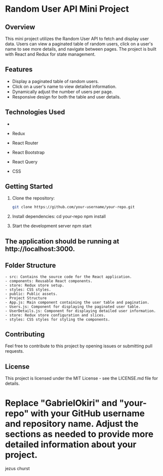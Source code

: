 # Random User API Mini Project

## Overview
This mini project utilizes the Random User API to fetch and display user data. Users can view a paginated table of random users, click on a user's name to see more details, and navigate between pages. The project is built with React and Redux for state management.

## Features

- Display a paginated table of random users.
- Click on a user's name to view detailed information.
- Dynamically adjust the number of users per page.
- Responsive design for both the table and user details.

## Technologies Used

- 


- Redux
- React Router
- React Bootstrap
- React Query
- CSS

## Getting Started

1. Clone the repository:

   ```bash
   git clone https://github.com/your-username/your-repo.git

2. Install dependencies:
cd your-repo
npm install

3. Start the development server
npm start

## The application should be running at http://localhost:3000.

## Folder Structure
    - src: Contains the source code for the React application.
    - components: Reusable React components.
    - store: Redux store setup.
    - styles: CSS styles.
    - public: Public assets.
    - Project Structure
    - App.js: Main component containing the user table and pagination.
    - Users.js: Component for displaying the paginated user table.
    - UserDetails.js: Component for displaying detailed user information.
    - store: Redux store configuration and slices.
    - styles: CSS styles for styling the components.

## Contributing
Feel free to contribute to this project by opening issues or submitting pull requests.

## License
This project is licensed under the MIT License - see the LICENSE.md file for details.


# Replace "GabrielOkiri" and "your-repo" with your GitHub username and repository name. Adjust the sections as needed to provide more detailed information about your project.




jezus churst
